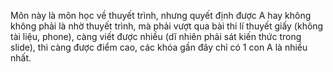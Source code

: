Môn này là môn học về thuyết trình, nhưng quyết định được A hay không không phải là nhờ thuyết trình, mà phải vượt qua bài thi lí thuyết giấy (không tài liệu, phone), càng viết được nhiều (dĩ nhiên phải sát kiến thức trong slide), thì càng được điểm cao, các khóa gần đây chỉ có 1 con A là nhiều nhất.
